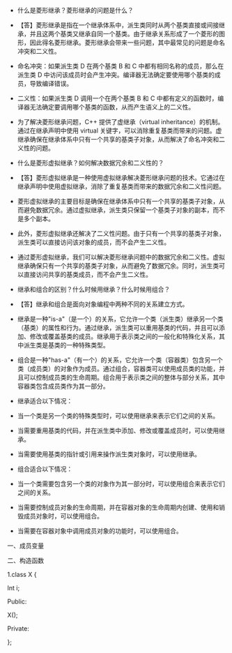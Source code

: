 - 什么是菱形继承？菱形继承的问题是什么？

- 【答】菱形继承是指在一个继承体系中，派生类同时从两个基类直接或间接继承，并且这两个基类又继承自同一个基类。由于继承关系形成了一个菱形的图形，因此得名菱形继承。菱形继承会带来一些问题，其中最常见的问题是命名冲突和二义性。

 

- 命名冲突：如果派生类 D 在两个基类 B 和 C 中都有相同名称的成员，那么在派生类 D 中访问该成员时会产生冲突。编译器无法确定要使用哪个基类的成员，导致编译错误。

 

- 二义性：如果派生类 D 调用一个在两个基类 B 和 C 中都有定义的函数时，编译器无法确定要调用哪个基类的函数，从而产生语义上的二义性。

 

- 为了解决菱形继承问题，C++ 提供了虚继承（virtual inheritance）的机制。通过在继承声明中使用 virtual 关键字，可以消除重复基类而带来的问题。虚继承确保在继承体系中只有一个共享的基类子对象，从而解决了命名冲突和二义性的问题。

- 什么是菱形虚拟继承？如何解决数据冗余和二义性的？

- 【答】菱形虚拟继承是一种使用虚拟继承解决菱形继承问题的技术。它通过在继承声明中使用虚拟继承，消除了重复基类而带来的数据冗余和二义性问题。

 

- 菱形虚拟继承的主要目标是确保在继承体系中只有一个共享的基类子对象，从而避免数据冗余。通过虚拟继承，派生类只保留一个基类子对象的副本，而不是多个副本。

 

- 此外，菱形虚拟继承还解决了二义性问题。由于只有一个共享的基类子对象，派生类可以直接访问该对象的成员，而不会产生二义性。

 

- 通过菱形虚拟继承，我们可以解决菱形继承问题中的数据冗余和二义性。虚拟继承确保只有一个共享的基类子对象，从而避免了数据冗余。同时，派生类可以直接访问共享的基类成员，而不会产生二义性。

- 继承和组合的区别？什么时候用继承？什么时候用组合？

- 【答】继承和组合是面向对象编程中两种不同的关系建立方式。

 

- 继承是一种"is-a"（是一个）的关系，它允许一个类（派生类）继承另一个类（基类）的属性和行为。通过继承，派生类可以重用基类的代码，并且可以添加、修改或覆盖基类的成员。继承用于表示类之间的一般化和特殊化关系，其中派生类是基类的一种特殊类型。

 

- 组合是一种"has-a"（有一个）的关系，它允许一个类（容器类）包含另一个类（成员类）的对象作为成员。通过组合，容器类可以使用成员类的功能，并且可以控制成员类的生命周期。组合用于表示类之间的整体与部分关系，其中容器类包含成员类作为其一部分。

- 继承适合以下情况：

 

- 当一个类是另一个类的特殊类型时，可以使用继承来表示它们之间的关系。
- 当需要重用基类的代码，并在派生类中添加、修改或覆盖成员时，可以使用继承。
- 当需要使用基类的指针或引用来操作派生类对象时，可以使用继承。

 

- 组合适合以下情况：

- 当一个类需要包含另一个类的对象作为其一部分时，可以使用组合来表示它们之间的关系。
- 当需要控制成员对象的生命周期，并在容器对象的生命周期内创建、使用和销毁成员对象时，可以使用组合。
- 当需要在容器对象中调用成员对象的功能时，可以使用组合。

一、成员变量

二、构造函数

1.class X { 

Int i;

Public:

  X();

Private:

 };